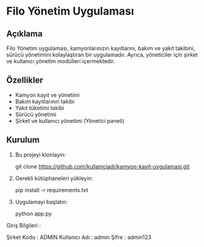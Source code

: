 # Filo Yönetim Uygulaması

## Açıklama
Filo Yönetim uygulaması, kamyonlarınızın kayıtlarını, bakım ve yakıt takibini, sürücü yönetimini kolaylaştıran bir uygulamadır. Ayrıca, yöneticiler için şirket ve kullanıcı yönetim modülleri içermektedir.

## Özellikler
- Kamyon kayıt ve yönetimi
- Bakım kayıtlarının takibi
- Yakıt tüketimi takibi
- Sürücü yönetimi
- Şirket ve kullanıcı yönetimi (Yönetici paneli)

## Kurulum
1. Bu projeyi klonlayın:
   
    git clone https://github.com/kullaniciadi/kamyon-kayit-uygulamasi.git
    
2. Gerekli kütüphaneleri yükleyin:
    
    pip install -r requirements.txt
    
3. Uygulamayı başlatın:
    
    python app.py
 

Giriş Bilgileri :

Şirket Kodu : ADMIN 
Kullanıcı Adı : admin
Şifre : admin123
